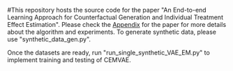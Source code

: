 #This repository hosts the source code for the paper "An End-to-end Learning Approach for Counterfactual Generation and Individual Treatment Effect Estimation". Please check the [Appendix](https://github.com/FeilongWu/Unbiased-Treatment-Effect-Estimation/edit/main/CEMVAE/readme.md) for the paper for more details about the algorithm and experiments.
To generate synthetic data, please use "synthetic_data_gen.py".

Once the datasets are ready, run "run_single_synthetic_VAE_EM.py" to implement training and testing of CEMVAE.
